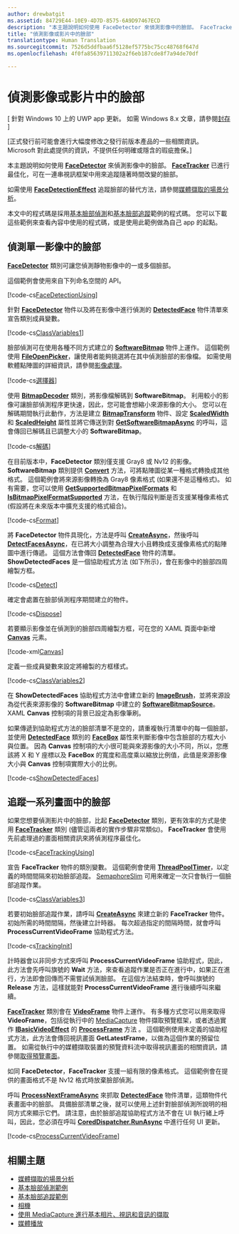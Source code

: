 ```yaml
---
author: drewbatgit
ms.assetid: 84729E44-10E9-4D7D-8575-6A9D97467ECD
description: "本主題說明如何使用 FaceDetector 來偵測影像中的臉部。 FaceTracker 已進行最佳化，可在一連串視訊框架中用來追蹤隨著時間改變的臉部。"
title: "偵測影像或影片中的臉部"
translationtype: Human Translation
ms.sourcegitcommit: 7526d5ddfbaa6f5128ef5775bc75cc48768f647d
ms.openlocfilehash: 4f0fa85639711302a2f6eb187cde8f7a94de70df

---
```


# 偵測影像或影片中的臉部

\[ 針對 Windows 10 上的 UWP app 更新。 如需 Windows 8.x 文章，請參閱[封存](http://go.microsoft.com/fwlink/p/?linkid=619132) \]


\[正式發行前可能會進行大幅度修改之發行前版本產品的一些相關資訊。 Microsoft 對此處提供的資訊，不提供任何明確或隱含的瑕疵擔保。\]

本主題說明如何使用 [**FaceDetector**](https://msdn.microsoft.com/library/windows/apps/dn974129) 來偵測影像中的臉部。 [**FaceTracker**](https://msdn.microsoft.com/library/windows/apps/dn974150) 已進行最佳化，可在一連串視訊框架中用來追蹤隨著時間改變的臉部。

如需使用 [**FaceDetectionEffect**](https://msdn.microsoft.com/library/windows/apps/dn948776) 追蹤臉部的替代方法，請參閱[媒體擷取的場景分析](scene-analysis-for-media-capture.md)。

本文中的程式碼是採用[基本臉部偵測](http://go.microsoft.com/fwlink/p/?LinkId=620512&clcid=0x409)和[基本臉部追蹤](http://go.microsoft.com/fwlink/p/?LinkId=620513&clcid=0x409)範例的程式碼。 您可以下載這些範例來查看內容中使用的程式碼，或是使用此範例做為自己 app 的起點。

## 偵測單一影像中的臉部

[**FaceDetector**](https://msdn.microsoft.com/library/windows/apps/dn974129) 類別可讓您偵測靜物影像中的一或多個臉部。

這個範例會使用來自下列命名空間的 API。

[!code-cs[FaceDetectionUsing](./code/FaceDetection_Win10/cs/MainPage.xaml.cs#SnippetFaceDetectionUsing)]

針對 [**FaceDetector**](https://msdn.microsoft.com/library/windows/apps/dn974129) 物件以及將在影像中進行偵測的 [**DetectedFace**](https://msdn.microsoft.com/library/windows/apps/dn974123) 物件清單來宣告類別成員變數。

[!code-cs[ClassVariables1](./code/FaceDetection_Win10/cs/MainPage.xaml.cs#SnippetClassVariables1)]

臉部偵測可在使用各種不同方式建立的 [**SoftwareBitmap**](https://msdn.microsoft.com/library/windows/apps/dn887358) 物件上運作。 這個範例使用 [**FileOpenPicker**](https://msdn.microsoft.com/library/windows/apps/br207847)，讓使用者能夠挑選將在其中偵測臉部的影像檔。 如需使用軟體點陣圖的詳細資訊，請參閱[影像處理](imaging.md)。

[!code-cs[選擇器](./code/FaceDetection_Win10/cs/MainPage.xaml.cs#SnippetPicker)]

使用 [**BitmapDecoder**](https://msdn.microsoft.com/library/windows/apps/br226176) 類別，將影像檔解碼到 **SoftwareBitmap**。 利用較小的影像可讓臉部偵測程序更快速，因此，您可能會想縮小來源影像的大小。 您可以在解碼期間執行此動作，方法是建立 [**BitmapTransform**](https://msdn.microsoft.com/library/windows/apps/br226254) 物件、設定 [**ScaledWidth**](https://msdn.microsoft.com/library/windows/apps/br226261) 和 [**ScaledHeight**](https://msdn.microsoft.com/library/windows/apps/br226260) 屬性並將它傳送到對 [**GetSoftwareBitmapAsync**](https://msdn.microsoft.com/library/windows/apps/dn887332) 的呼叫，這會傳回已解碼且已調整大小的 **SoftwareBitmap**。

[!code-cs[解碼](./code/FaceDetection_Win10/cs/MainPage.xaml.cs#SnippetDecode)]

在目前版本中，**FaceDetector** 類別僅支援 Gray8 或 Nv12 的影像。 **SoftwareBitmap** 類別提供 [**Convert**](https://msdn.microsoft.com/library/windows/apps/dn887362) 方法，可將點陣圖從某一種格式轉換成其他格式。 這個範例會將來源影像轉換為 Gray8 像素格式 (如果還不是這種格式)。 如有需要，您可以使用 [**GetSupportedBitmapPixelFormats**](https://msdn.microsoft.com/library/windows/apps/dn974140) 和 [**IsBitmapPixelFormatSupported**](https://msdn.microsoft.com/library/windows/apps/dn974142) 方法，在執行階段判斷是否支援某種像素格式 (假設將在未來版本中擴充支援的格式組合)。

[!code-cs[Format](./code/FaceDetection_Win10/cs/MainPage.xaml.cs#SnippetFormat)]

將 **FaceDetector** 物件具現化，方法是呼叫 [**CreateAsync**](https://msdn.microsoft.com/library/windows/apps/dn974132)，然後呼叫 [**DetectFacesAsync**](https://msdn.microsoft.com/library/windows/apps/dn974134)，在已將大小調整為合理大小且轉換成支援像素格式的點陣圖中進行傳遞。 這個方法會傳回 [**DetectedFace**](https://msdn.microsoft.com/library/windows/apps/dn974123) 物件的清單。 **ShowDetectedFaces** 是一個協助程式方法 (如下所示)，會在影像中的臉部四周繪製方框。

[!code-cs[Detect](./code/FaceDetection_Win10/cs/MainPage.xaml.cs#SnippetDetect)]

確定會處置在臉部偵測程序期間建立的物件。

[!code-cs[Dispose](./code/FaceDetection_Win10/cs/MainPage.xaml.cs#SnippetDispose)]

若要顯示影像並在偵測到的臉部四周繪製方框，可在您的 XAML 頁面中新增 [**Canvas**](https://msdn.microsoft.com/library/windows/apps/br209267) 元素。

[!code-xml[Canvas](./code/FaceDetection_Win10/cs/MainPage.xaml#SnippetCanvas)]

定義一些成員變數來設定將繪製的方框樣式。

[!code-cs[ClassVariables2](./code/FaceDetection_Win10/cs/MainPage.xaml.cs#SnippetClassVariables2)]

在 **ShowDetectedFaces** 協助程式方法中會建立新的 [**ImageBrush**](https://msdn.microsoft.com/library/windows/apps/br210101)，並將來源設為從代表來源影像的 **SoftwareBitmap** 中建立的 [**SoftwareBitmapSource**](https://msdn.microsoft.com/library/windows/apps/dn997854)。 XAML **Canvas** 控制項的背景已設定為影像筆刷。

如果傳遞到協助程式方法的臉部清單不是空的，請重複執行清單中的每一個臉部，並使用 [**DetectedFace**](https://msdn.microsoft.com/library/windows/apps/dn974123) 類別的 [**FaceBox**](https://msdn.microsoft.com/library/windows/apps/dn974126) 屬性來判斷影像中包含臉部的方框大小與位置。 因為 **Canvas** 控制項的大小很可能與來源影像的大小不同，所以，您應該將 X 和 Y 座標以及 **FaceBox** 的寬度和高度乘以縮放比例值，此值是來源影像大小與 **Canvas** 控制項實際大小的比例。

[!code-cs[ShowDetectedFaces](./code/FaceDetection_Win10/cs/MainPage.xaml.cs#SnippetShowDetectedFaces)]

## 追蹤一系列畫面中的臉部

如果您想要偵測影片中的臉部，比起 [**FaceDetector**](https://msdn.microsoft.com/library/windows/apps/dn974129) 類別，更有效率的方式是使用 [**FaceTracker**](https://msdn.microsoft.com/library/windows/apps/dn974150) 類別 (儘管這兩者的實作步驟非常類似)。 **FaceTracker** 會使用先前處理過的畫面相關資訊來將偵測程序最佳化。

[!code-cs[FaceTrackingUsing](./code/FaceDetection_Win10/cs/MainPage.xaml.cs#SnippetFaceTrackingUsing)]

宣告 **FaceTracker** 物件的類別變數。 這個範例會使用 [**ThreadPoolTimer**](https://msdn.microsoft.com/library/windows/apps/br230587)，以定義的時間間隔來初始臉部追蹤。 [SemaphoreSlim](https://msdn.microsoft.com/library/system.threading.semaphoreslim.aspx) 可用來確定一次只會執行一個臉部追蹤作業。

[!code-cs[ClassVariables3](./code/FaceDetection_Win10/cs/MainPage.xaml.cs#SnippetClassVariables3)]

若要初始臉部追蹤作業，請呼叫 [**CreateAsync**](https://msdn.microsoft.com/library/windows/apps/dn974151) 來建立新的 **FaceTracker** 物件。 初始所需的時間間隔，然後建立計時器。 每次超過指定的間隔時間，就會呼叫 **ProcessCurrentVideoFrame** 協助程式方法。

[!code-cs[TrackingInit](./code/FaceDetection_Win10/cs/MainPage.xaml.cs#SnippetTrackingInit)]

計時器會以非同步方式來呼叫 **ProcessCurrentVideoFrame** 協助程式，因此，此方法會先呼叫旗號的 **Wait** 方法，來查看追蹤作業是否正在進行中，如果正在進行，方法即會回傳而不需嘗試偵測臉部。 在這個方法結束時，會呼叫旗號的 **Release** 方法，這樣就能對 **ProcessCurrentVideoFrame** 進行後續呼叫來繼續。

[**FaceTracker**](https://msdn.microsoft.com/library/windows/apps/dn974150) 類別會在 [**VideoFrame**](https://msdn.microsoft.com/library/windows/apps/dn930917) 物件上運作。 有多種方式您可以用來取得 **VideoFrame**，包括從執行中的 [MediaCapture](capture-photos-and-video-with-mediacapture.md) 物件擷取預覽框架，或者透過實作 [**IBasicVideoEffect**](https://msdn.microsoft.com/library/windows/apps/dn764788) 的 [**ProcessFrame**](https://msdn.microsoft.com/library/windows/apps/dn764784) 方法 。 這個範例使用未定義的協助程式方法，此方法會傳回視訊畫面 **GetLatestFrame**，以做為這個作業的預留位置。 如需從執行中的媒體擷取裝置的預覽資料流中取得視訊畫面的相關資訊，請參閱[取得預覽畫面](get-a-preview-frame.md)。

如同 **FaceDetector**，**FaceTracker** 支援一組有限的像素格式。 這個範例會在提供的畫面格式不是 Nv12 格式時放棄臉部偵測。

呼叫 [**ProcessNextFrameAsync**](https://msdn.microsoft.com/library/windows/apps/dn974157) 來抓取 [**DetectedFace**](https://msdn.microsoft.com/library/windows/apps/dn974123) 物件清單，這類物件代表畫面中的臉部。 具備臉部清單之後，就可以使用上述針對臉部偵測所說明的相同方式來顯示它們。 請注意，由於臉部追蹤協助程式方法不會在 UI 執行緒上呼叫，因此，您必須在呼叫 [**CoredDispatcher.RunAsync**](https://msdn.microsoft.com/library/windows/apps/hh750317) 中進行任何 UI 更新。

[!code-cs[ProcessCurrentVideoFrame](./code/FaceDetection_Win10/cs/MainPage.xaml.cs#SnippetProcessCurrentVideoFrame)]

## 相關主題

* [媒體擷取的場景分析](scene-analysis-for-media-capture.md)
* [基本臉部偵測範例](http://go.microsoft.com/fwlink/p/?LinkId=620512&clcid=0x409)
* [基本臉部追蹤範例](http://go.microsoft.com/fwlink/p/?LinkId=620513&clcid=0x409)
* [相機](camera.md)
* [使用 MediaCapture 進行基本相片、視訊和音訊的擷取](basic-photo-video-and-audio-capture-with-MediaCapture.md)
* [媒體播放](media-playback.md)



<!--HONumber=Aug16_HO3-->


